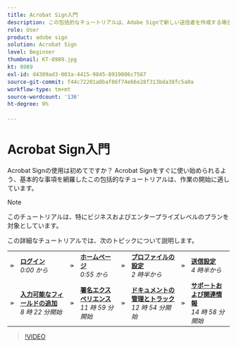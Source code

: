 ```yaml
---
title: Acrobat Sign入門
description: この包括的なチュートリアルは、Adobe Signで新しい送信者を作成する場合に最適です
role: User
product: adobe sign
solution: Acrobat Sign
level: Beginner
thumbnail: KT-8989.jpg
kt: 8989
exl-id: d4309ad3-003a-4415-9845-8919006c7567
source-git-commit: f44c72201a0baf86f74e66e28f313bda38fc5a0a
workflow-type: tm+mt
source-wordcount: '136'
ht-degree: 0%

---
```


# Acrobat Sign入門

Acrobat Signの使用は初めてですか？ Acrobat Signをすぐに使い始められるよう、基本的な事項を網羅したこの包括的なチュートリアルは、作業の開始に適しています。

>[!NOTE]
>
>このチュートリアルは、特にビジネスおよびエンタープライズレベルのプランを対象としています。

この詳細なチュートリアルでは、次のトピックについて説明します。

<table style="table-layout:auto">
<tr>
  <td>
    <a href="https://video.tv.adobe.com/v/337151?hidetitle=true">
      <img alt="画像を早送り" src="../assets/Stepforward_18.png" />
    </a>
  </td>
  <td>
     <a href="https://video.tv.adobe.com/v/337151?hidetitle=true"><strong>ログイン</strong></a>
         <br>
        <em>0:00 から</em>
    </td>
     <td>
    <a href="https://video.tv.adobe.com/v/337151/?autoplay=true&t=55">
      <img alt="画像を早送り" src="../assets/Stepforward_18.png" />
    </a>
  </td>
  <td>
     <a href="https://video.tv.adobe.com/v/337151/?autoplay=true&t=55"><strong>ホームページ</strong></a>
         <br>
        <em>0:55 から</em>
    </td>
    <td>
    <a href="https://video.tv.adobe.com/v/337151/?autoplay=true&t=153">
      <img alt="画像を早送り" src="../assets/Stepforward_18.png" />
    </a>
  </td>
  <td>
     <a href="https://video.tv.adobe.com/v/337151/?autoplay=true&t=153"><strong>プロファイルの設定</strong></a>
        <br>
        <em>2 時半から</em>
    </td>
    <td>
    <a href="https://video.tv.adobe.com/v/337151/?autoplay=true&t=272">
      <img alt="画像を早送り" src="../assets/Stepforward_18.png" />
    </a>
  </td>
  <td>
     <a href="https://video.tv.adobe.com/v/337151/?autoplay=true&t=272"><strong>送信設定</strong></a>
        <br>
        <em>4 時半から</em>
    </td>
  </tr>
  <tr>
    <td>
    <a href="https://video.tv.adobe.com/v/337151/?autoplay=true&t=551">
      <img alt="画像を早送り" src="../assets/Stepforward_18.png" />
    </a>
  </td>
  <td>
     <a href="https://video.tv.adobe.com/v/337151/?autoplay=true&t=551"><strong>入力可能なフィールドの追加</strong></a>
         <br>
        <em>8 時 22 分開始</em>
    </td>
    <td>
    <a href="https://video.tv.adobe.com/v/337151/?autoplay=true&t=719">
      <img alt="画像を早送り" src="../assets/Stepforward_18.png" />
    </a>
  </td>
  <td>
     <a href="https://video.tv.adobe.com/v/337151/?autoplay=true&t=719"><strong>署名エクスペリエンス</strong></a>
        <br>
        <em>11 時 59 分開始</em>
    </td>
    <td>
    <a href="https://video.tv.adobe.com/v/337151/?autoplay=true&t=774">
      <img alt="画像を早送り" src="../assets/Stepforward_18.png" />
    </a>
  </td>
  <td>
     <a href="https://video.tv.adobe.com/v/337151/?autoplay=true&t=774"><strong>ドキュメントの管理とトラック</strong></a>
        <br>
        <em>12 時 54 分開始</em>
    </td>
    <td>
    <a href="https://video.tv.adobe.com/v/337151/?autoplay=true&t=898">
      <img alt="画像を早送り" src="../assets/Stepforward_18.png" />
    </a>
  </td>
  <td>
     <a href="https://video.tv.adobe.com/v/337151/?autoplay=true&t=898"><strong>サポートおよび関連情報</strong></a>
        <br>
        <em>14 時 58 分開始</em>
    </td>
  </tr>
  </table>

>[!VIDEO](https://video.tv.adobe.com/v/337151?hidetitle=true)

